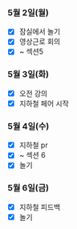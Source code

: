 ### 5월 2일(월)
- [x] 잠실에서 놀기
- [x] 영상근로 회의
- [x] ~ 섹션5

### 5월 3일(화)
- [x] 오전 강의
- [x] 지하철 페어 시작

### 5월 4일(수)
- [x] 지하철 pr
- [x] ~ 섹션 6
- [x] 놀기

### 5월 6일(금)
- [x] 지하철 피드백
- [x] 놀기
